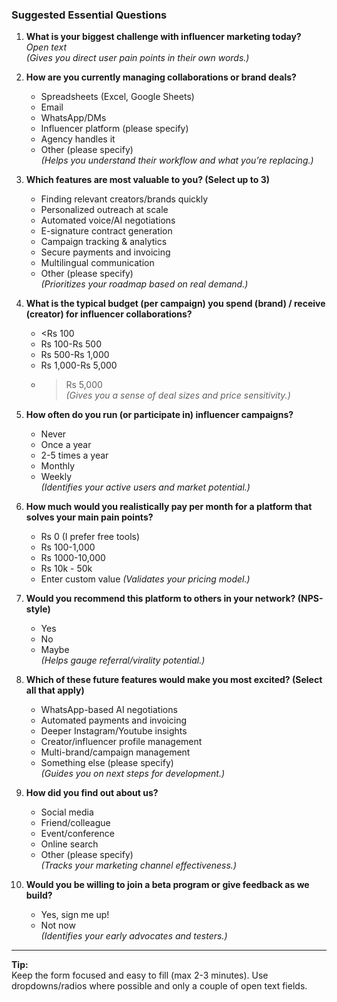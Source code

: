 ### Suggested Essential Questions

1. **What is your biggest challenge with influencer marketing today?**  
   _Open text_  
   _(Gives you direct user pain points in their own words.)_

2. **How are you currently managing collaborations or brand deals?**

   - Spreadsheets (Excel, Google Sheets)
   - Email
   - WhatsApp/DMs
   - Influencer platform (please specify)
   - Agency handles it
   - Other (please specify)  
     _(Helps you understand their workflow and what you’re replacing.)_

3. **Which features are most valuable to you? (Select up to 3)**

   - Finding relevant creators/brands quickly
   - Personalized outreach at scale
   - Automated voice/AI negotiations
   - E-signature contract generation
   - Campaign tracking & analytics
   - Secure payments and invoicing
   - Multilingual communication
   - Other (please specify)  
     _(Prioritizes your roadmap based on real demand.)_

4. **What is the typical budget (per campaign) you spend (brand) / receive (creator) for influencer collaborations?**

   - <Rs 100
   - Rs 100-Rs 500
   - Rs 500-Rs 1,000
   - Rs 1,000-Rs 5,000
   - > Rs 5,000  
     > _(Gives you a sense of deal sizes and price sensitivity.)_

5. **How often do you run (or participate in) influencer campaigns?**

   - Never
   - Once a year
   - 2-5 times a year
   - Monthly
   - Weekly  
     _(Identifies your active users and market potential.)_

6. **How much would you realistically pay per month for a platform that solves your main pain points?**

   - Rs 0 (I prefer free tools)
   - Rs 100-1,000
   - Rs 1000-10,000
   - Rs 10k - 50k
   - Enter custom value
     _(Validates your pricing model.)_

7. **Would you recommend this platform to others in your network? (NPS-style)**

   - Yes
   - No
   - Maybe  
     _(Helps gauge referral/virality potential.)_

8. **Which of these future features would make you most excited? (Select all that apply)**

   - WhatsApp-based AI negotiations
   - Automated payments and invoicing
   - Deeper Instagram/Youtube insights
   - Creator/influencer profile management
   - Multi-brand/campaign management
   - Something else (please specify)  
     _(Guides you on next steps for development.)_

9. **How did you find out about us?**

   - Social media
   - Friend/colleague
   - Event/conference
   - Online search
   - Other (please specify)  
     _(Tracks your marketing channel effectiveness.)_

10. **Would you be willing to join a beta program or give feedback as we build?**
    - Yes, sign me up!
    - Not now  
      _(Identifies your early advocates and testers.)_

---

**Tip:**  
Keep the form focused and easy to fill (max 2-3 minutes). Use dropdowns/radios where possible and only a couple of open text fields.
